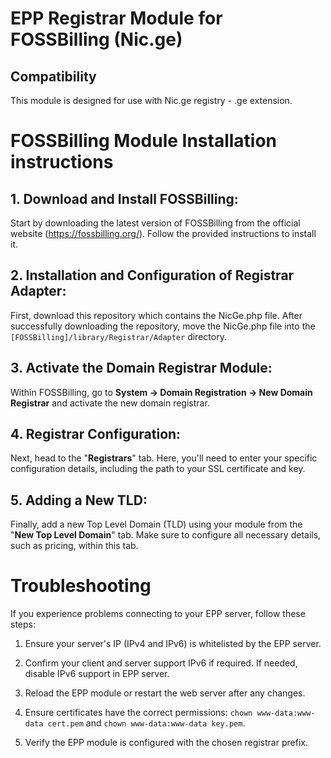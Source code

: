 # EPP Registrar Module for FOSSBilling (Nic.ge)

## Compatibility

This module is designed for use with Nic.ge registry - .ge extension.

# FOSSBilling Module Installation instructions

## 1. Download and Install FOSSBilling:

Start by downloading the latest version of FOSSBilling from the official website (https://fossbilling.org/). Follow the provided instructions to install it.

## 2. Installation and Configuration of Registrar Adapter:

First, download this repository which contains the NicGe.php file. After successfully downloading the repository, move the NicGe.php file into the `[FOSSBilling]/library/Registrar/Adapter` directory.

## 3. Activate the Domain Registrar Module:

Within FOSSBilling, go to **System -> Domain Registration -> New Domain Registrar** and activate the new domain registrar.

## 4. Registrar Configuration:

Next, head to the "**Registrars**" tab. Here, you'll need to enter your specific configuration details, including the path to your SSL certificate and key.

## 5. Adding a New TLD:

Finally, add a new Top Level Domain (TLD) using your module from the "**New Top Level Domain**" tab. Make sure to configure all necessary details, such as pricing, within this tab.

# Troubleshooting

If you experience problems connecting to your EPP server, follow these steps:

1. Ensure your server's IP (IPv4 and IPv6) is whitelisted by the EPP server.

2. Confirm your client and server support IPv6 if required. If needed, disable IPv6 support in EPP server.

3. Reload the EPP module or restart the web server after any changes.

4. Ensure certificates have the correct permissions: `chown www-data:www-data cert.pem` and `chown www-data:www-data key.pem`.

5. Verify the EPP module is configured with the chosen registrar prefix.